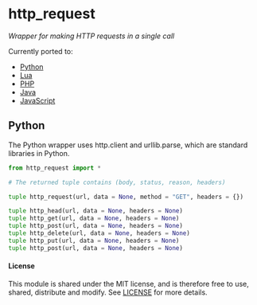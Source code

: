# http_request

*Wrapper for making HTTP requests in a single call*

Currently ported to:

- [Python](https://github.com/MrVallentin/http_request/tree/master/python)
- [Lua](https://github.com/MrVallentin/http_request/tree/master/lua)
- [PHP](https://github.com/MrVallentin/http_request/tree/master/php)
- [Java](https://github.com/MrVallentin/http_request/tree/master/java)
- [JavaScript](https://github.com/MrVallentin/http_request/tree/master/javascript)


## Python

The Python wrapper uses http.client and urllib.parse, which are standard libraries in Python.

```python
from http_request import *

# The returned tuple contains (body, status, reason, headers)

tuple http_request(url, data = None, method = "GET", headers = {})

tuple http_head(url, data = None, headers = None)
tuple http_get(url, data = None, headers = None)
tuple http_post(url, data = None, headers = None)
tuple http_delete(url, data = None, headers = None)
tuple http_put(url, data = None, headers = None)
tuple http_post(url, data = None, headers = None)
```


#### License

This module is shared under the MIT license, and is therefore free to use, shared, distribute and modify.
See [LICENSE](https://github.com/MrVallentin/http_request/blob/master/LICENSE) for more details.


[http_request]: https://github.com/MrVallentin/http_request
